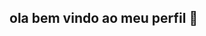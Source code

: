 ## ola bem vindo ao meu perfil 💜

<!--https://tenor.com/pt-BR/view/dancinha-comemorando-vai-vai-vai-palmeiras-campeão-brasileiro-gif-1328071259393297624
**pauloroberto10/pauloroberto10** is a ✨ _special_ ✨ repository because its `README.md` (this file) appears on your GitHub profile.

Here are some ideas to get you started:

- 🔭 I’m currently working on ...
- 🌱 I’m currently learning ...
- 👯 I’m looking to collaborate on ...
- 🤔 I’m looking for help with ...
- 💬 Ask me about ...
- 📫 How to reach me: ...
- 😄 Pronouns: ...
- ⚡ Fun fact: ...
-->
